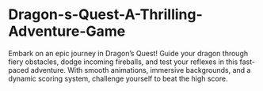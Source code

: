 # Dragon-s-Quest-A-Thrilling-Adventure-Game
Embark on an epic journey in Dragon’s Quest! Guide your dragon through fiery obstacles, dodge incoming fireballs, and test your reflexes in this fast-paced adventure. With smooth animations, immersive backgrounds, and a dynamic scoring system, challenge yourself to beat the high score. 
